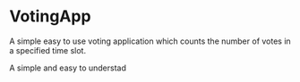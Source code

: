 # VotingApp
A simple easy to use voting application which counts the number of votes in a specified time slot.

A simple and easy to understad 
